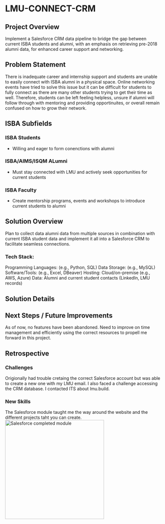 # LMU-CONNECT-CRM

## Project Overview 
Implement a Salesforce CRM data pipeline to bridge the gap between current ISBA students and alumni, with an emphasis on retrieving pre-2018 alumni data, for enhanced career support and networking.

## Problem Statement 
  There is inadequate career and internship support and students are unable to easily connect with ISBA alumni in a physical space. 
  Online networking events have tried to solve this issue but it can be difficult for students to fully connect as there are many other students trying to get their time as well. Therefore, students can be left feeling helpless, unsure if alumni will follow through with mentoring and providing opportinuites, or overall remain confused on how to grow their network. 


## ISBA Subfields
### ISBA Students 
- Willing and eager to form conenctions with alumni

### ISBA/AIMS/ISQM ALumni
- Must stay connected with LMU and actively seek opportunities for current students

### ISBA Faculty
- Create mentorship programs, events and workshops to introduce current students to alumni
  
## Solution Overview
Plan to collect data alumni data from multiple sources in combination with current ISBA student data and implement it all into a Salesforce CRM to facilitate seamless connections.

### Tech Stack:
Programming Languages: (e.g., Python, SQL)
Data Storage: (e.g., MySQL)
Software/Tools: (e.g., Excel, DBeaver)
Hosting: Cloud/on-premise (e.g., AWS, Azure)
Data: Alumni and current student contacts (LinkedIn, LMU records)

## Solution Details 

## Next Steps / Future Improvements
As of now, no features have been abandoned. 
Need to improve on time management and efficiently using the correct resources to propell me forward in this project. 

## Retrospective
### Challenges 
Origionally had trouble cretaing the correct Salesforce account but was able to create a new one with my LMU email.
I also faced a challenge accessing the CRM database. I contacted ITS about lmu.build.
### New Skills
The Salesforce module taught me the way around the website and the different projects taht you can create. 
<img width="321" alt="Salesforce completed module" src="https://github.com/user-attachments/assets/33ba2f05-9875-4208-be3e-d3589201f65b">
